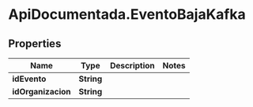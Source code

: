 # ApiDocumentada.EventoBajaKafka

## Properties

Name | Type | Description | Notes
------------ | ------------- | ------------- | -------------
**idEvento** | **String** |  | 
**idOrganizacion** | **String** |  | 


